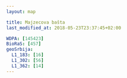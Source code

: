 ```yaml
---
layout: map

title: Majzecova bašta
last_modified_at: 2018-05-23T23:37:45+02:00

WDPA: [145423]
BioRaS: [457]
geoSrbija:
  L1_183: [16]
  L1_302: [56]
  L1_362: [14]
---
```

